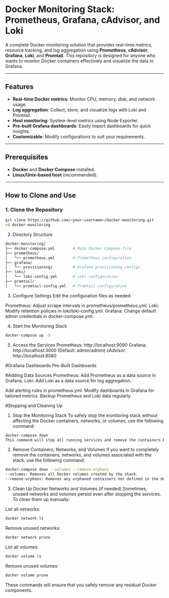 # Docker Monitoring Stack: Prometheus, Grafana, cAdvisor, and Loki

A complete Docker monitoring solution that provides real-time metrics, resource tracking, and log aggregation using **Prometheus**, **cAdvisor**, **Grafana**, **Loki**, and **Promtail**. This repository is designed for anyone who wants to monitor Docker containers effectively and visualize the data in Grafana.

---

## Features

- **Real-time Docker metrics**: Monitor CPU, memory, disk, and network usage.
- **Log aggregation**: Collect, store, and visualize logs with Loki and Promtail.
- **Host monitoring**: System-level metrics using Node Exporter.
- **Pre-built Grafana dashboards**: Easily import dashboards for quick insights.
- **Customizable**: Modify configurations to suit your requirements.

---

## Prerequisites

- **Docker** and **Docker Compose** installed.
- **Linux/Unix-based host** (recommended).

---

## How to Clone and Use

### 1. Clone the Repository

```bash
git clone https://github.com/<your-username>/docker-monitoring.git
cd docker-monitoring

```

2. Directory Structure

```bash
docker-monitoring/
├── docker-compose.yml        # Main Docker Compose file
├── prometheus/
│   └── prometheus.yml        # Prometheus configuration
├── grafana/
│   └── provisioning/         # Grafana provisioning configs
├── loki/
│   └── loki-config.yml       # Loki configuration
├── promtail/
│   └── promtail-config.yml   # Promtail configuration
```
3. Configure Settings
Edit the configuration files as needed:

Prometheus: Adjust scrape intervals in prometheus/prometheus.yml.
Loki: Modify retention policies in loki/loki-config.yml.
Grafana: Change default admin credentials in docker-compose.yml.

4. Start the Monitoring Stack
```bash
docker-compose up -d
```

5. Access the Services
Prometheus: http://localhost:9090
Grafana: http://localhost:3000 (Default: admin/admin)
cAdvisor: http://localhost:8080

#Grafana Dashboards
Pre-Built Dashboards

#Adding Data Sources
Prometheus: Add Prometheus as a data source in Grafana.
Loki: Add Loki as a data source for log aggregation.

Add alerting rules in prometheus.yml.
Modify dashboards in Grafana for tailored metrics.
Backup Prometheus and Loki data regularly.

#Stopping and Cleaning Up
1. Stop the Monitoring Stack
To safely stop the monitoring stack without affecting the Docker containers, networks, or volumes, use the following command:

```bash
docker-compose down
This command will stop all running services and remove the containers but will keep the volumes and networks intact.
```

2. Remove Containers, Networks, and Volumes
If you want to completely remove the containers, networks, and volumes associated with the stack, use the following command:

```bash
docker-compose down --volumes --remove-orphans
--volumes: Removes all Docker volumes created by the stack.
--remove-orphans: Removes any orphaned containers not defined in the docker-compose.yml file.
```

3. Clean Up Docker Networks and Volumes (if needed)
Sometimes, unused networks and volumes persist even after stopping the services. To clean them up manually:

List all networks:
```bash
docker network ls
```
Remove unused networks:
```bash
docker network prune
```

List all volumes:
```bash
docker volume ls
```
Remove unused volumes:
```bash
docker volume prune
```
These commands will ensure that you safely remove any residual Docker components.

